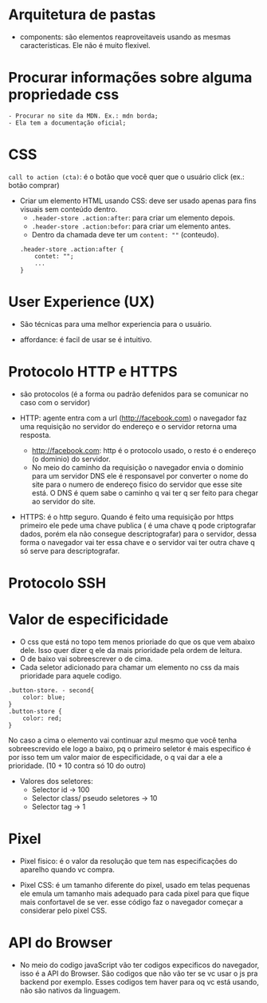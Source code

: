 
# Arquitetura de pastas
- components: são elementos reaproveitaveis usando as mesmas caracteristicas. Ele não é muito flexivel. 



# Procurar informações sobre alguma propriedade css
    - Procurar no site da MDN. Ex.: mdn borda;
    - Ela tem a documentação oficial;


# CSS

`call to action (cta)`: é o botão que você quer que o usuário click (ex.: botão comprar)

- Criar um elemento HTML usando CSS: deve ser usado apenas para fins visuais sem conteúdo dentro.
    - `.header-store .action:after`: para criar um elemento depois.
    - `.header-store .action:befor`: para criar um elemento antes.
    - Dentro da chamada deve ter um `content: ""` (conteudo).
    ```
    .header-store .action:after {
        contet: "";
        ...
    }
    ```






# User Experience (UX)
- São técnicas para uma melhor experiencia para o usuário.

- affordance: é facil de usar se é intuitivo.

# Protocolo HTTP e HTTPS
- são protocolos (é a forma ou padrão defenidos para se comunicar no caso com o servidor)
- HTTP: agente entra com a url (http://facebook.com) o navegador faz uma requisição no servidor do endereço e o servidor retorna uma resposta.
    - http://facebook.com: http é o protocolo usado, o resto é o endereço (o dominio) do servidor.
    - No meio do caminho da requisição o navegador envia o dominio para um servidor DNS ele é responsavel por converter o nome do site para o numero de endereço fisico do servidor que esse site está. O DNS é quem sabe o caminho q vai ter q ser feito para chegar ao servidor do site.

- HTTPS: é o http seguro. Quando é feito uma requisição por https primeiro ele pede uma chave publica ( é uma chave q pode criptografar dados, porém ela não consegue descriptografar) para o servidor, dessa forma o navegador vai ter essa chave e o servidor vai ter outra chave q só serve para descriptografar.

# Protocolo SSH


# Valor de especificidade

- O css que está no topo tem menos prioriade do que os que vem abaixo dele. Isso quer dizer q ele da mais prioridade pela ordem de leitura.
- O de baixo vai sobreescrever o de cima.
- Cada seletor adicionado para chamar um elemento no css da mais prioridade para aquele codigo. 
```
.button-store. - second{
    color: blue;
}
.button-store {
    color: red;
}
```
No caso a cima o elemento vai continuar azul mesmo que você tenha sobreescrevido ele logo a baixo, pq o primeiro seletor é mais especifico é por isso tem um valor maior de especificidade, o q vai dar a ele a prioridade. (10 + 10 contra só 10 do outro)

- Valores dos seletores:
    - Selector id -> 100
    - Selector class/ pseudo seletores -> 10
    - Selector tag -> 1

# Pixel

- Pixel fisico: é o valor da resolução que tem nas especificações do aparelho quando vc compra.

- Pixel CSS: é um tamanho diferente do pixel, usado em telas pequenas ele emula um tamanho mais adequado para cada pixel para que fique mais confortavel de se ver.
<meta name="viewpor" content="width=device-width" /> esse código faz o navegador começar a considerar pelo pixel CSS.

# API do Browser
- No meio do codigo javaScript vão ter codigos expecificos do navegador, isso é a API do Browser. São codigos que não vão ter se vc usar o js pra backend por exemplo. Esses codigos tem haver para oq vc está usando, não são nativos da linguagem.